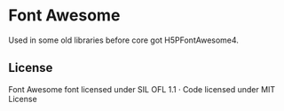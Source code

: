 Font Awesome
==========

Used in some old libraries before core got H5PFontAwesome4.

## License

Font Awesome font licensed under SIL OFL 1.1 · Code licensed under MIT License

